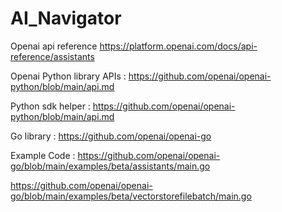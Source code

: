 # AI_Navigator
Openai api reference 
https://platform.openai.com/docs/api-reference/assistants


Openai Python library APIs : https://github.com/openai/openai-python/blob/main/api.md

Python sdk helper : 
https://github.com/openai/openai-python/blob/main/api.md

Go library : 
https://github.com/openai/openai-go

Example Code :
https://github.com/openai/openai-go/blob/main/examples/beta/assistants/main.go

https://github.com/openai/openai-go/blob/main/examples/beta/vectorstorefilebatch/main.go



